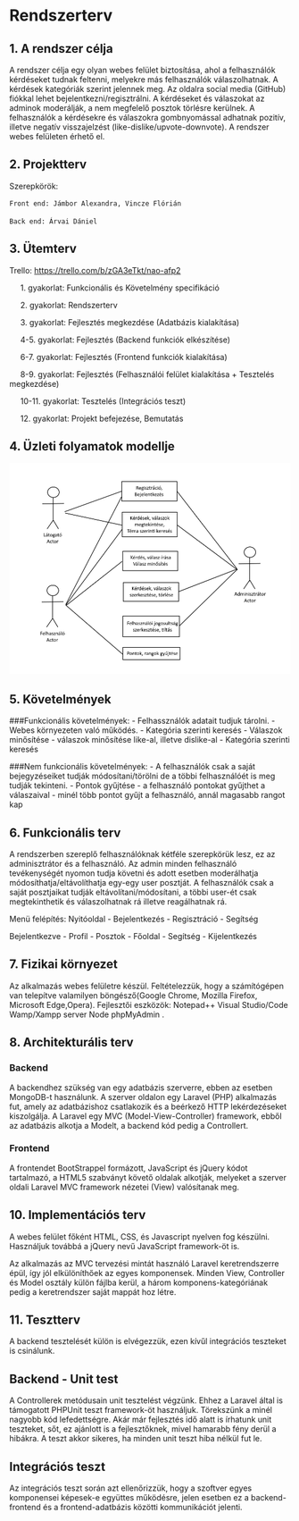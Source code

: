 # Rendszerterv

## 1. A rendszer célja

A rendszer célja egy olyan webes felület biztosítása, ahol a felhasználók kérdéseket tudnak feltenni, melyekre más felhasználók válaszolhatnak. A kérdések kategóriák szerint jelennek meg.
Az oldalra social media (GitHub) fiókkal lehet bejelentkezni/regisztrálni. A kérdéseket és válaszokat az adminok moderálják, a nem megfelelő posztok törlésre kerülnek.
A felhasználók a kérdésekre és válaszokra gombnyomással adhatnak pozitív, illetve negatív visszajelzést (like-dislike/upvote-downvote).
A rendszer webes felületen érhető el.

## 2. Projektterv

Szerepkörök:

	Front end: Jámbor Alexandra, Vincze Flórián
	
	Back end: Árvai Dániel

## 3. Ütemterv

Trello: https://trello.com/b/zGA3eTkt/nao-afp2


&nbsp;&nbsp;&nbsp;&nbsp; 1. gyakorlat: Funkcionális és Követelmény specifikáció

&nbsp;&nbsp;&nbsp;&nbsp; 2. gyakorlat: Rendszerterv

&nbsp;&nbsp;&nbsp;&nbsp; 3. gyakorlat: Fejlesztés megkezdése (Adatbázis kialakítása)

&nbsp;&nbsp;&nbsp;&nbsp; 4-5. gyakorlat: Fejlesztés (Backend funkciók elkészítése)

&nbsp;&nbsp;&nbsp;&nbsp; 6-7. gyakorlat: Fejlesztés (Frontend funkciók kialakítása)

&nbsp;&nbsp;&nbsp;&nbsp; 8-9. gyakorlat: Fejlesztés (Felhasználói felület kialakítása + Tesztelés megkezdése)

&nbsp;&nbsp;&nbsp;&nbsp; 10-11. gyakorlat: Tesztelés (Integrációs teszt)

&nbsp;&nbsp;&nbsp;&nbsp; 12. gyakorlat: Projekt befejezése, Bemutatás


## 4. Üzleti folyamatok modellje

![Üzleti folyamatok modell](img/model.png)

## 5. Követelmények

###Funkcionális követelmények:
	- Felhassználók adatait tudjuk tárolni.
	- Webes környezeten való működés.
	- Kategória szerinti keresés
	- Válaszok minősítése
    		- válaszok minősítése like-al, illetve dislike-al
	- Kategória szerinti keresés
	
	
###Nem funkcionális követelmények:
	- A felhasználók csak a saját bejegyzéseiket tudják módosítani/törölni de a többi felhasználóét is meg tudják tekinteni.
	- Pontok gyűjtése
    		- a felhasználó pontokat gyűjthet a válaszaival
   		- minél több pontot gyűjt a felhasználó, annál magasabb rangot kap
	
## 6. Funkcionális terv

A rendszerben szereplő felhasználóknak kétféle szerepkörük lesz, ez az adminisztrátor és a felhasználó.
Az admin minden felhasználó tevékenységét nyomon tudja követni és adott esetben moderálhatja módosíthatja/eltávolíthatja egy-egy user posztját.
A felhasználók csak a saját posztjaikat tudják eltávolítani/módosítani, a többi user-ét csak megtekinthetik és válaszolhatnak rá illetve reagálhatnak rá.

Menü felépítés:
Nyitóoldal
	- Bejelentkezés
	- Regisztráció
	- Segítség
	
Bejelentkezve
	- Profil
	- Posztok
	- Főoldal
	- Segítség
	- Kijelentkezés

## 7. Fizikai környezet

Az alkalmazás webes felületre készül. Feltételezzük, hogy a számítógépen van telepítve valamilyen böngésző(Google Chrome, Mozilla Firefox, Microsoft Edge,Opera).
Fejlesztői eszközök:
	Notepad++
	Visual  Studio/Code
	Wamp/Xampp server
	Node
	phpMyAdmin
	.

## 8. Architekturális terv

### Backend

A backendhez szükség van egy adatbázis szerverre, ebben az esetben MongoDB-t használunk. A szerver oldalon egy Laravel (PHP) alkalmazás fut, amely az adatbázishoz csatlakozik és a beérkező HTTP lekérdezéseket kiszolgálja.
A Laravel egy MVC (Model-View-Controller) framework, ebből az adatbázis alkotja a Modelt, a backend kód pedig a Controllert.

### Frontend

A frontendet BootStrappel formázott, JavaScript és jQuery kódot tartalmazó, a HTML5 szabványt követő oldalak alkotják, melyeket a szerver oldali Laravel MVC framework nézetei (View) valósítanak meg.

## 10. Implementációs terv

A webes felület főként HTML, CSS, és Javascript nyelven fog készülni. Használjuk továbbá a jQuery nevű JavaScript framework-öt is.

Az alkalmazás az MVC tervezési mintát használó Laravel keretrendszerre épül, így jól elkülöníthőek az egyes komponensek. Minden View, Controller és Model osztály külön fájlba kerül, a három komponens-kategóriának pedig a keretrendszer saját mappát hoz létre.

## 11. Tesztterv

A backend tesztelését külön is elvégezzük, ezen kívűl integrációs teszteket is csinálunk.

## Backend - Unit test

A Controllerek metódusain unit tesztelést végzünk. Ehhez a Laravel által is támogatott PHPUnit teszt framework-öt használjuk.
Törekszünk a minél nagyobb kód lefedettségre. Akár már fejlesztés idő alatt is írhatunk unit teszteket, sőt, ez ajánlott is a fejlesztőknek, mivel hamarabb fény derül a hibákra.
A teszt akkor sikeres, ha minden unit teszt hiba nélkül fut le.

## Integrációs teszt

Az integrációs teszt során azt ellenőrizzük, hogy a szoftver egyes komponensei képesek-e együttes működésre, jelen esetben ez a backend-frontend és a frontend-adatbázis közötti kommunikációt jelenti.
